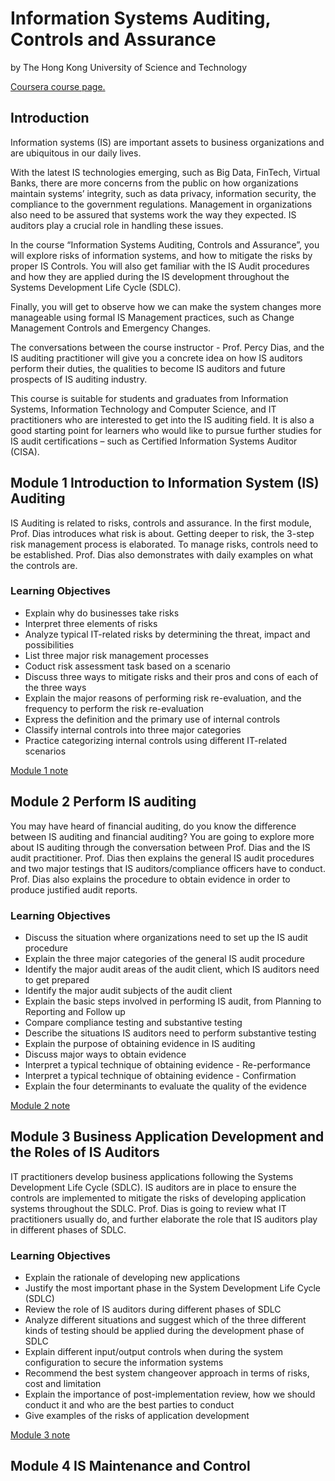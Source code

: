 # Information Systems Auditing, Controls and Assurance

by The Hong Kong University of Science and Technology

[Coursera course page.](https://www.coursera.org/learn/information-systems-audit)



## Introduction

Information systems (IS) are important assets to business organizations and are ubiquitous in our daily lives. 

With the latest IS technologies emerging, such as Big Data, FinTech, Virtual Banks, there are more concerns from the public on how organizations maintain systems’ integrity, such as data privacy, information security, the compliance to the government regulations. Management in organizations also need to be assured that systems work the way they expected. IS auditors play a crucial role in handling these issues.

In the course “Information Systems Auditing, Controls and Assurance”, you will explore risks of information systems, and how to mitigate the risks by proper IS Controls. You will also get familiar with the IS Audit procedures and how they are applied during the IS development throughout the Systems Development Life Cycle (SDLC). 

Finally, you will get to observe how we can make the system changes more manageable using formal IS Management practices, such as Change Management Controls and Emergency Changes. 

The conversations between the course instructor - Prof. Percy Dias, and the IS auditing practitioner will give you a concrete idea on how IS auditors perform their duties, the qualities to become IS auditors and future prospects of IS auditing industry.

This course is suitable for students and graduates from Information Systems, Information Technology and Computer Science, and IT practitioners who are interested to get into the IS auditing field. It is also a good starting point for learners who would like to pursue further studies for IS audit certifications – such as Certified Information Systems Auditor (CISA).



## Module 1 Introduction to Information System (IS) Auditing

IS Auditing is related to risks, controls and assurance. In the first module, Prof. Dias introduces what risk is about. Getting deeper to risk, the 3-step risk management process is elaborated. To manage risks, controls need to be established. Prof. Dias also demonstrates with daily examples on what the controls are.

### Learning Objectives
- Explain why do businesses take risks
- Interpret three elements of risks
- Analyze typical IT-related risks by determining the threat, impact and possibilities
- List three major risk management processes
- Coduct risk assessment task based on a scenario
- Discuss three ways to mitigate risks and their pros and cons of each of the three ways
- Explain the major reasons of performing risk re-evaluation, and the frequency to perform the risk re-evaluation
- Express the definition and the primary use of internal controls
- Classify internal controls into three major categories
- Practice categorizing internal controls using different IT-related scenarios

[Module 1 note](Module1/readme.md)

## Module 2 Perform IS auditing


You may have heard of financial auditing, do you know the difference between IS auditing and financial auditing? You are going to explore more about IS auditing through the conversation between Prof. Dias and the IS audit practitioner. Prof. Dias then explains the general IS audit procedures and two major testings that IS auditors/compliance officers have to conduct. Prof. Dias also explains the procedure to obtain evidence in order to produce justified audit reports.

### Learning Objectives
- Discuss the situation where organizations need to set up the IS audit procedure
- Explain the three major categories of the general IS audit procedure
- Identify the major audit areas of the audit client, which IS auditors need to get prepared
- Identify the major audit subjects of the audit client
- Explain the basic steps involved in performing IS audit, from Planning to Reporting and Follow up
- Compare compliance testing and substantive testing
- Describe the situations IS auditors need to perform substantive testing
- Explain the purpose of obtaining evidence in IS auditing
- Discuss major ways to obtain evidence
- Interpret a typical technique of obtaining evidence - Re-performance
- Interpret a typical technique of obtaining evidence - Confirmation
- Explain the four determinants to evaluate the quality of the evidence

[Module 2 note](Module2/readme.md)

## Module 3 Business Application Development and the Roles of IS Auditors

IT practitioners develop business applications following the Systems Development Life Cycle (SDLC). IS auditors are in place to ensure the controls are implemented to mitigate the risks of developing application systems throughout the SDLC. Prof. Dias is going to review what IT practitioners usually do, and further elaborate the role that IS auditors play in different phases of SDLC.

### Learning Objectives
- Explain the rationale of developing new applications
- Justify the most important phase in the System Development Life Cycle (SDLC)
- Review the role of IS auditors during different phases of SDLC
- Analyze different situations and suggest which of the three different kinds of testing should be applied during the development phase of SDLC
- Explain different input/output controls when during the system configuration to secure the information systems
- Recommend the best system changeover approach in terms of risks, cost and limitation
- Explain the importance of post-implementation review, how we should conduct it and who are the best parties to conduct
- Give examples of the risks of application development


[Module 3 note](Module3/readme.md)

## Module 4 IS Maintenance and Control